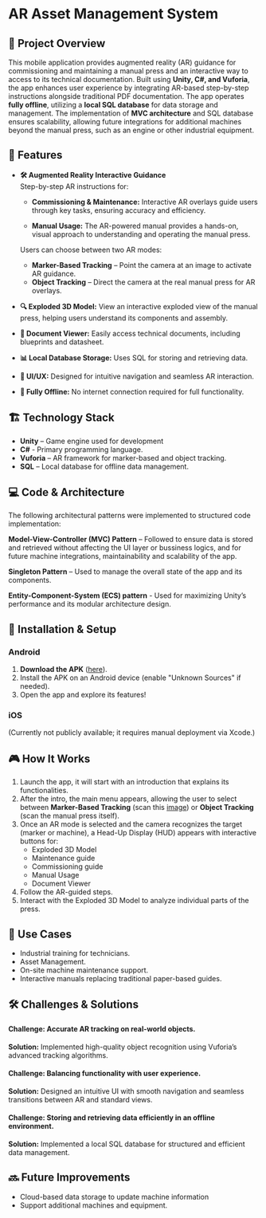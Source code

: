# AR Asset Management System

## 📌 Project Overview
This mobile application provides augmented reality (AR) guidance for commissioning and maintaining a manual press and an interactive way to access to its technical documentation. Built using **Unity, C#, and Vuforia**, the app enhances user experience by integrating AR-based step-by-step instructions alongside traditional PDF documentation. The app operates **fully offline**, utilizing a **local SQL database** for data storage and management. The implementation of **MVC architecture** and SQL database ensures scalability, allowing future integrations for additional machines beyond the manual press, such as an engine or other industrial equipment.

## 🚀 Features
- **🛠️ Augmented Reality Interactive Guidance**   
    Step-by-step AR instructions for:

    - **Commissioning & Maintenance:** Interactive AR overlays guide users through key tasks, ensuring accuracy and efficiency.

    - **Manual Usage:** The AR-powered manual provides a hands-on, visual approach to understanding and operating the manual press.
    
    Users can choose between two AR modes:
  - **Marker-Based Tracking** – Point the camera at an image to activate AR guidance.
  - **Object Tracking** – Direct the camera at the real manual press for AR overlays.
- **🔍 Exploded 3D Model:**  View an interactive exploded view of the manual press, helping users understand its components and assembly.
- **📄 Document Viewer:** Easily access technical documents, including blueprints and datasheet.
- **📊 Local Database Storage:**  Uses SQL for storing and retrieving data.
- **🎨 UI/UX:** Designed for intuitive navigation and seamless AR interaction.
- **📴 Fully Offline:** No internet connection required for full functionality.


## 🏗️ Technology Stack

- **Unity** – Game engine used for development 
- **C#** -  Primary programming language.  
- **Vuforia** – AR framework for marker-based and object tracking.
- **SQL** – Local database for offline data management.

## 💻 Code & Architecture

The following architectural patterns were implemented to structured code implementation:

**Model-View-Controller (MVC) Pattern** – Followed to ensure data is stored and retrieved without affecting the UI layer or bussiness logics, and for future machine integrations, maintainability and scalability of the app.

**Singleton Pattern** – Used to manage the overall state of the app and its components.

**Entity-Component-System (ECS) pattern** - Used for maximizing Unity’s performance and its modular architecture design. 

## 📲 Installation & Setup
### Android
1. **Download the APK** ([here](https://is.gd/EM08kB)).
2. Install the APK on an Android device (enable "Unknown Sources" if needed).
3. Open the app and explore its features!

### iOS
(Currently not publicly available; it requires manual deployment via Xcode.)

## 🎮 How It Works
1. Launch the app, it will start with an introduction that explains its functionalities.
2. After the intro, the main menu appears, allowing the user to select between **Marker-Based Tracking** (scan this [image](https://is.gd/EM08kB)) or **Object Tracking** (scan the manual press itself).
3. Once an AR mode is selected and the camera recognizes the target (marker or machine), a Head-Up Display (HUD) appears with interactive buttons for:
    - Exploded 3D Model
    - Maintenance guide
    - Commissioning guide
    - Manual Usage
    - Document Viewer
3. Follow the AR-guided steps.
4. Interact with the Exploded 3D Model to analyze individual parts of the press.

## 🎯 Use Cases
- Industrial training for technicians.
- Asset Management.
- On-site machine maintenance support.
- Interactive manuals replacing traditional paper-based guides.

## 🛠️ Challenges & Solutions
#### Challenge: Accurate AR tracking on real-world objects.
**Solution:** Implemented high-quality object recognition using Vuforia’s advanced tracking algorithms.

#### Challenge: Balancing functionality with user experience.
**Solution:** Designed an intuitive UI with smooth navigation and seamless transitions between AR and standard views.

#### Challenge: Storing and retrieving data efficiently in an offline environment.
**Solution:** Implemented a local SQL database for structured and efficient data management. 

## 🔜 Future Improvements
- Cloud-based data storage to update machine information
- Support additional machines and equipment.


